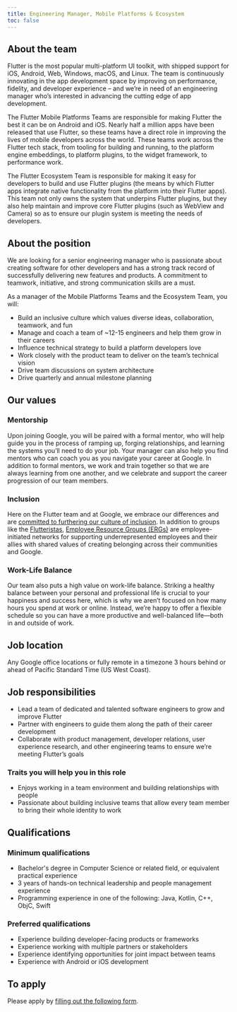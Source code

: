 ```yaml
---
title: Engineering Manager, Mobile Platforms & Ecosystem
toc: false
---
```


## About the team

Flutter is the most popular multi-platform UI toolkit, with shipped support for iOS, Android, Web, Windows, macOS, and Linux.  The team is continuously innovating in the app development space by improving on performance, fidelity, and developer experience – and we’re in need of an engineering manager who’s interested in advancing the cutting edge of app development.

The Flutter Mobile Platforms Teams are responsible for making Flutter the best it can be on Android and iOS.  Nearly half a million apps have been released that use Flutter, so these teams have a direct role in improving the lives of mobile developers across the world.  These teams work across the Flutter tech stack, from tooling for building and running, to the platform engine embeddings, to platform plugins, to the widget framework, to performance work.

The Flutter Ecosystem Team is responsible for making it easy for developers to build and use Flutter plugins (the means by which Flutter apps integrate native functionality from the platform into their Flutter apps).  This team not only owns the system that underpins Flutter plugins, but they also help maintain and improve core Flutter plugins (such as WebView and Camera) so as to ensure our plugin system is meeting the needs of developers.

## About the position

We are looking for a senior engineering manager who is passionate about creating software for other developers and has a strong track record of successfully delivering new features and products. A commitment to teamwork, initiative, and strong communication skills are a must.

As a manager of the Mobile Platforms Teams and the Ecosystem Team, you will:

*   Build an inclusive culture which values diverse ideas, collaboration, teamwork, and fun
*   Manage and coach a team of ~12-15 engineers and help them grow in their careers
*   Influence technical strategy to build a platform developers love
*   Work closely with the product team to deliver on the team’s technical vision
*   Drive team discussions on system architecture
*   Drive quarterly and annual milestone planning

## Our values

### Mentorship

Upon joining Google, you will be paired with a formal mentor, who will help guide you in the process of ramping up, forging relationships, and learning the systems you’ll need to do your job.  Your manager can also help you find mentors who can coach you as you navigate your career at Google. In addition to formal mentors, we work and train together so that we are always learning from one another, and we celebrate and support the career progression of our team members.

### Inclusion

Here on the Flutter team and at Google, we embrace our differences and are [committed to furthering our culture of inclusion](https://flutter.dev/culture).  In addition to groups like the [Flutteristas](https://flutteristas.org/), [Employee Resource Groups (ERGs)](https://diversity.google/commitments/) are employee-initiated networks for supporting underrepresented employees and their allies with shared values of creating belonging across their communities and Google.

### Work-Life Balance

Our team also puts a high value on work-life balance. Striking a healthy balance between your personal and professional life is crucial to your happiness and success here, which is why we aren’t focused on how many hours you spend at work or online. Instead, we’re happy to offer a flexible schedule so you can have a more productive and well-balanced life—both in and outside of work.

## Job location

Any Google office locations or fully remote in a timezone 3 hours behind or ahead of Pacific Standard Time (US West Coast).

## Job responsibilities

*   Lead a team of dedicated and talented software engineers to grow and improve Flutter
*   Partner with engineers to guide them along the path of their career development
*   Collaborate with product management, developer relations, user experience research, and other engineering teams to ensure we’re meeting Flutter’s goals

### Traits you will help you in this role

*   Enjoys working in a team environment and building relationships with people
*   Passionate about building inclusive teams that allow every team member to bring their whole identity to work

## Qualifications

### Minimum qualifications

*   Bachelor's degree in Computer Science or related field, or equivalent practical experience
*   3 years of hands-on technical leadership and people management experience
*   Programming experience in one of the following: Java, Kotlin, C++, ObjC, Swift

### Preferred qualifications

*   Experience building developer-facing products or frameworks
*   Experience working with multiple partners or stakeholders
*   Experience identifying opportunities for joint impact between teams
*   Experience with Android or iOS development

## To apply

Please apply by [filling out the following form](https://flutter.dev/go/job).
